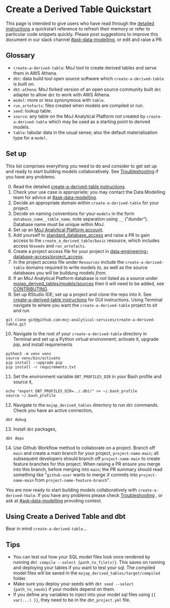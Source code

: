 # Create a Derived Table Quickstart

This page is intended to give users who have read through the [detailed instructions](/tools/create-a-derived-table/index) a quickstart reference to refresh their memory or refer to particular code snippets quickly. Please post suggestions to improve this document in our slack channel [#ask-data-modelling](https://asdslack.slack.com/archives/C03J21VFHQ9), or edit and raise a PR.



## Glossary
- `create-a-derived-table`: MoJ tool to create derived tables and serve them in AWS Athena. 
- `dbt`: data build tool open source software which `create-a-derived-table` is built on.
- `dbt-athena`: MoJ forked version of an open source community built `dbt` adapter to allow `dbt` to work with AWS Athena.
- `model`: more or less synonymous with `table`.
- `run_artefacts`: files created when models are compiled or run.
- `seed`: lookup table.
- `source`: any table on the MoJ Analytical Platform *not* created by `create-a-derived-table` which may be used as a starting point to derived models. 
- `table`: tabular data in the usual sense; also the default materialisation type for a `model`.


## Set up
This list comprises everything you need to do and consider to get set up and ready to start building models collaboratively. See [Troubleshooting](/tools/create-a-derived-table/troubleshooting) if you have any problems.

0. Read the detailed [create-a-derived-table instructions](/tools/create-a-derived-table/index).
1. Check your use case is appropriate; you may contact the Data Modelling team for advice at [#ask-data-modelling](https://asdslack.slack.com/archives/C03J21VFHQ9).
2. Decide an appropriate domain within `create-a-derived-table` for your project.
3. Decide on naming conventions for your `models` in the form `database_name__table_name`, note separation using `__` ("dunder"). Database name must be unique within MoJ.
4. Set up an [MoJ Analytical Platform account](https://user-guidance.services.alpha.mojanalytics.xyz/get-started.html#2-analytical-platform-account).
5. Add yourself to [standard_database_access](https://github.com/moj-analytical-services/data-engineering-database-access/blob/main/project_access/standard_database_access.yaml) and raise a PR to gain access to the `create_a_derived_table/basic` resource, which includes access to`seeds` and `run_artefacts`.
6. Create a project access file for your project in [data-engineering-database-access/project_access](https://github.com/moj-analytical-services/data-engineering-database-access/tree/main/project_access). 
7. In the project access file under `Resources` include the `create-a-derived-table` domains required to write models *to*, as well as the source databases you will be buildung models *from*. 
8. If an MoJ Analytical Platform database is not listed as a source under [mojap_derived_tables/models/sources](https://github.com/moj-analytical-services/create-a-derived-table/tree/main/mojap_derived_tables/models/sources) then it will need to be added, see [CONTRIBUTING](https://github.com/moj-analytical-services/create-a-derived-table/blob/main/CONTRIBUTING.md#updating-dbt-source-files).
9. Set up RStudio IDE; set up a project and clone the repo into it. See [create-a-derived-table instructions](/tools/create-a-derived-table/index) for GUI instructions. Using Terminal navigate to where you want the `create-a-derived-table` project to sit and run
```
git clone git@github.com:moj-analytical-services/create-a-derived-table.git
```
10. Navigate to the root of your `create-a-derived-table` directory in Terminal and set up a Python virtual environment; activate it, upgrade pip, and install requirements
```
python3 -m venv venv
source venv/bin/activate
pip install --upgrade pip
pip install -r requirements.txt
```
11. Set the environment variable `DBT_PROFILES_DIR` in your Bash profile and source it,
```
echo "export DBT_PROFILES_DIR=../.dbt/" >> ~/.bash_profile
source ~/.bash_profile
```
12. Navigate to the `mojap_derived_tables` directory to run `dbt` commands. Check you have an active connection,
```
dbt debug
```
13. Install `dbt` packages,
```
dbt deps
```
14. Use Github Workflow method to collaborate on a project. Branch off `main` and create a main branch for your project, `project-name-main`; all subsequent developers should branch off `project-name-main` to create feature branches for this project. When raising a PR ensure you merge into this branch, before merging into `main`; the PR summary should read something like "`github-user` wants to merge *X* commits into `project-name-main` from `project-name-feature-branch`".

You are now ready to start building models collaboratively with `create-a-derived-tbale`. If you have any problems please check [Troubleshooting](/tools/create-a-derived-table/troubleshooting) , or ask at [#ask-data-modelling](https://asdslack.slack.com/archives/C03J21VFHQ9) providing context.



## Using Create a Derived Table and dbt
Bear in mind `create-a-derived-table`...





## Tips
- You can test out how your SQL model files look once rendered by running `dbt compile --select {path_to_file(s)}`. This saves on running and deploying your tables if you want to test your sql. The compiled model files will be saved in the `mojap_derived_tables/target/compiled` folder.
- Make sure you deploy your seeds with `dbt seed --select {path_to_seeds}` if your models depend on them.
- If you define any variables to inject into your model sql files using `{{ var(...) }}`, they need to be in the `dbt_project.yml` file.